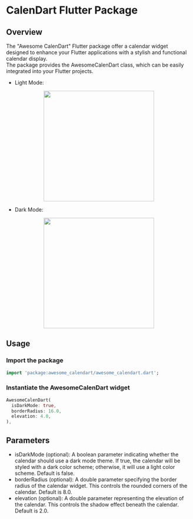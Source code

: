 # CalenDart Flutter Package

## Overview
The "Awesome CalenDart" Flutter package offer a calendar widget designed to enhance your Flutter applications with a stylish and functional calendar display. </br>
The package provides the AwesomeCalenDart class, which can be easily integrated into your Flutter projects.

* Light Mode:
<p align="center" width="100%">
    <img src="https://github.com/inesachour/awesome_calendart/blob/master/images/lightmode.jpg" height="300">
</p>

* Dark Mode:
<p align="center" width="100%">
    <img src="https://github.com/inesachour/awesome_calendart/blob/master/images/darkmode.jpg" height="300">
</p>

## Usage
### Import the package

```dart
import 'package:awesome_calendart/awesome_calendart.dart';
```

### Instantiate the AwesomeCalenDart widget

```dart
AwesomeCalenDart(
  isDarkMode: true,
  borderRadius: 16.0,
  elevation: 4.0,
),
```

## Parameters

- isDarkMode (optional): A boolean parameter indicating whether the calendar should use a dark mode theme. If true, the calendar will be styled with a dark color scheme; otherwise, it will use a light color scheme. Default is false.
- borderRadius (optional): A double parameter specifying the border radius of the calendar widget. This controls the rounded corners of the calendar. Default is 8.0.
- elevation (optional): A double parameter representing the elevation of the calendar. This controls the shadow effect beneath the calendar. Default is 2.0.

